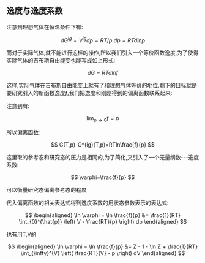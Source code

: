 ## 逸度与逸度系数
注意到理想气体在恒温条件下有:

$$
dG^{ig}=V^{ig}dp=RT/p\ dp=RTdlnp
$$

而对于实际气体,就不能进行这样的操作,所以我们引入一个等价函数逸度,为了使得实际气体的吉布斯自由能变也能写成如上形式:

$$
dG=RTdlnf
$$

这样,实际气体在吉布斯自由能变上就有了和理想气体等价的地位,剩下的目标就是要研究引入的新函数逸度$f$,我们把逸度和刚刚得到的偏离函数联系起来:

注意到有:

$$
\lim_{p \to 0}f=p
$$

所以偏离函数:

$$
G(T,p)-G^{ig}(T,p)=RTln\frac{f}{p}
$$

这里取的参考态和研究态的压力是相同的,为了简化,又引入了一个无量纲数---逸度系数:

$$
\varphi=\frac{f}{p}
$$

可以衡量研究态偏离参考态的程度

代入偏离函数的相关表达式得到逸度系数的用状态参数表示的表达式:

$$
\begin{aligned}
\ln \varphi = \ln \frac{f}{p} &= \frac{1}{RT} \int_{0}^{\hat{p}} \left( V - \frac{RT}{p} \right) dp
\end{aligned}
$$

也有用T,V的

$$
\begin{aligned}
\ln \varphi = \ln \frac{f}{p} &= Z - 1 - \ln Z + \frac{1}{RT} \int_{\infty}^{V} \left( \frac{RT}{V} - p \right) dV
\end{aligned}
$$

